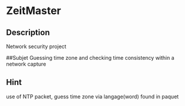 ZeitMaster
==========

## Description 
Network security project

##Subjet 
Guessing time zone and checking time consistency within a network capture

## Hint 
use of NTP packet, guess time zone via langage(word) found in paquet
